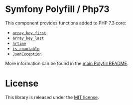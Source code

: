 Symfony Polyfill / Php73
========================

This component provides functions added to PHP 7.3 core:

- [`array_key_first`](http://php.net/array_key_first)
- [`array_key_last`](http://php.net/array_key_last)
- [`hrtime`](http://php.net/function.hrtime)
- [`is_countable`](http://php.net/is_countable)
- [`JsonException`](http://php.net/JsonException)

More information can be found in the
[main Polyfill README](http://github.com/symfony/polyfill/blob/main/README.md).

License
=======

This library is released under the [MIT license](LICENSE).
